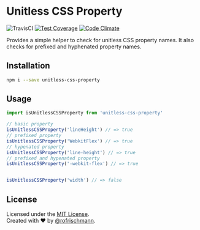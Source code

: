# Unitless CSS Property

<img alt="TravisCI" src="https://travis-ci.org/rofrischmann/unitless-css-property.svg?branch=master">
<a href="https://codeclimate.com/github/rofrischmann/unitless-css-property/coverage"><img alt="Test Coverage" src="https://codeclimate.com/github/rofrischmann/unitless-css-property/badges/coverage.svg"></a>
<a href="https://codeclimate.com/github/rofrischmann/unitless-css-property"><img alt="Code Climate" src="https://codeclimate.com/github/rofrischmann/unitless-css-property/badges/gpa.svg"></a>

Provides a simple helper to check for unitless CSS property names. It also checks for prefixed and hyphenated property names.

## Installation
```sh
npm i --save unitless-css-property
```
## Usage

```javascript
import isUnitlessCSSProperty from 'unitless-css-property'

// basic property
isUnitlessCSSProperty('lineHeight') // => true
// prefixed property
isUnitlessCSSProperty('WebkitFlex') // => true
// hypenated property
isUnitlessCSSProperty('line-height') // => true
// prefixed and hypenated property
isUnitlessCSSProperty('-webkit-flex') // => true


isUnitlessCSSProperty('width') // => false
```

## License
Licensed under the [MIT License](http://opensource.org/licenses/MIT).<br>
Created with ♥ by [@rofrischmann](http://rofrischmann.de).
